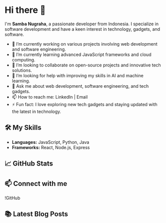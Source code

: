 # Hi there 👋

I'm **Samba Nugraha**, a passionate developer from Indonesia. I specialize in software development and have a keen interest in technology, gadgets, and software.

- 🔭 I’m currently working on various projects involving web development and software engineering.
- 🌱 I’m currently learning advanced JavaScript frameworks and cloud computing.
- 👯 I’m looking to collaborate on open-source projects and innovative tech solutions.
- 🤔 I’m looking for help with improving my skills in AI and machine learning.
- 💬 Ask me about web development, software engineering, and tech gadgets.
- 📫 How to reach me: LinkedIn | Email
- ⚡ Fun fact: I love exploring new tech gadgets and staying updated with the latest in technology.

## 🛠️ My Skills

- **Languages:** JavaScript, Python, Java
- **Frameworks:** React, Node.js, Express

## 📈 GitHub Stats

## 📫 Connect with me

!GitHub

## 📚 Latest Blog Posts

<!-- BLOG-POST-LIST:START -->
<!-- BLOG-POST-LIST:END -->
